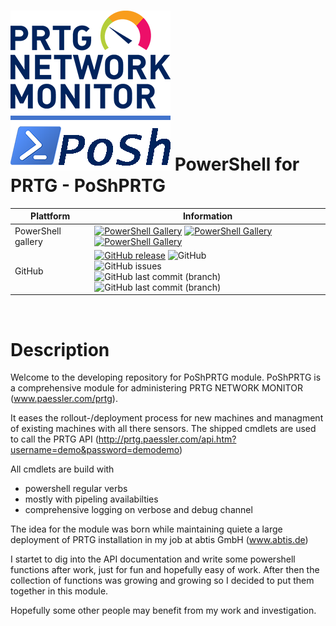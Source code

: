 
# ![logo][] PowerShell for PRTG - PoShPRTG
| Plattform | Information |
| --------- | ----------- |
| PowerShell gallery | [![PowerShell Gallery](https://img.shields.io/powershellgallery/v/PoShPRTG?label=psgallery)](https://www.powershellgallery.com/packages/PoShPRTG) [![PowerShell Gallery](https://img.shields.io/powershellgallery/p/PoShPRTG)](https://www.powershellgallery.com/packages/PoShPRTG) [![PowerShell Gallery](https://img.shields.io/powershellgallery/dt/PoShPRTG?style=plastic)](https://www.powershellgallery.com/packages/PoShPRTG) |
| GitHub  | [![GitHub release](https://img.shields.io/github/release/AndiBellstedt/PoShPRTG.svg)](https://github.com/AndiBellstedt/PoShPRTG/releases/latest) ![GitHub](https://img.shields.io/github/license/AndiBellstedt/PoShPRTG?style=plastic) <br> ![GitHub issues](https://img.shields.io/github/issues-raw/AndiBellstedt/PoShPRTG?style=plastic) <br> ![GitHub last commit (branch)](https://img.shields.io/github/last-commit/AndiBellstedt/PoShPRTG/master?label=last%20commit%3A%20master&style=plastic) <br> ![GitHub last commit (branch)](https://img.shields.io/github/last-commit/AndiBellstedt/PoShPRTG/development?label=last%20commit%3A%20development&style=plastic) |
<br>

# Description

Welcome to the developing repository for PoShPRTG module.
PoShPRTG is a comprehensive module for administering PRTG NETWORK MONITOR (www.paessler.com/prtg).

It eases the rollout-/deployment process for new machines and managment of existing machines with all there sensors.
The shipped cmdlets are used to call the PRTG API (http://prtg.paessler.com/api.htm?username=demo&password=demodemo)


All cmdlets are build with
- powershell regular verbs
- mostly with pipeling availabilties
- comprehensive logging on verbose and debug channel


The idea for the module was born while maintaining quiete a large deployment of PRTG installation in my job at abtis GmbH (www.abtis.de)

I startet to dig into the API documentation and write some powershell functions after work, just for fun and hopefully easy of work.
After then the collection of functions was growing and growing so I decided to put them together in this module.


Hopefully some other people may benefit from my work and investigation.


[logo]: assets/PoShPrtg_256x256.png

